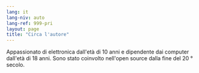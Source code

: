 ```yaml
---
lang: it
lang-niv: auto
lang-ref: 999-pri
layout: page
title: "Circa l'autore"
---
```


Appassionato di elettronica dall'età di 10 anni e dipendente dai computer dall'età di 18 anni.
Sono stato coinvolto nell'open source dalla fine del 20 ° secolo.
